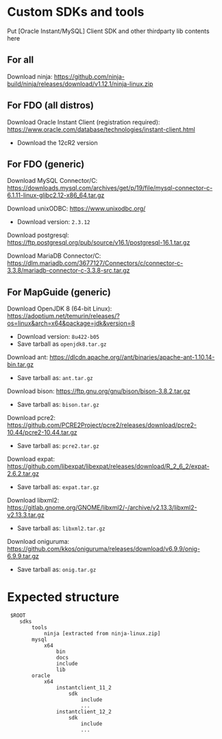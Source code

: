 # Custom SDKs and tools

Put [Oracle Instant/MySQL] Client SDK and other thirdparty lib contents here

## For all

Download ninja: https://github.com/ninja-build/ninja/releases/download/v1.12.1/ninja-linux.zip

## For FDO (all distros)

Download Oracle Instant Client (registration required): https://www.oracle.com/database/technologies/instant-client.html

 * Download the 12cR2 version

## For FDO (generic)

Download MySQL Connector/C: https://downloads.mysql.com/archives/get/p/19/file/mysql-connector-c-6.1.11-linux-glibc2.12-x86_64.tar.gz

Download unixODBC: https://www.unixodbc.org/

 * Download version: `2.3.12`

Download postgresql: https://ftp.postgresql.org/pub/source/v16.1/postgresql-16.1.tar.gz

Download MariaDB Connector/C: https://dlm.mariadb.com/3677127/Connectors/c/connector-c-3.3.8/mariadb-connector-c-3.3.8-src.tar.gz

## For MapGuide (generic)

Download OpenJDK 8 (64-bit Linux): https://adoptium.net/temurin/releases/?os=linux&arch=x64&package=jdk&version=8

 * Download version: `8u422-b05`
 * Save tarball as `openjdk8.tar.gz`

Download ant: https://dlcdn.apache.org//ant/binaries/apache-ant-1.10.14-bin.tar.gz

 * Save tarball as: `ant.tar.gz`

Download bison: https://ftp.gnu.org/gnu/bison/bison-3.8.2.tar.gz

 * Save tarball as: `bison.tar.gz`

Download pcre2: https://github.com/PCRE2Project/pcre2/releases/download/pcre2-10.44/pcre2-10.44.tar.gz

 * Save tarball as: `pcre2.tar.gz`

Download expat: https://github.com/libexpat/libexpat/releases/download/R_2_6_2/expat-2.6.2.tar.gz

 * Save tarball as: `expat.tar.gz`

Download libxml2: https://gitlab.gnome.org/GNOME/libxml2/-/archive/v2.13.3/libxml2-v2.13.3.tar.gz

 * Save tarball as: `libxml2.tar.gz`

Download oniguruma: https://github.com/kkos/oniguruma/releases/download/v6.9.9/onig-6.9.9.tar.gz

 * Save tarball as: `onig.tar.gz`

# Expected structure

```
 $ROOT
    sdks
        tools
            ninja [extracted from ninja-linux.zip]
        mysql
            x64
                bin
                docs
                include
                lib
        oracle
            x64
                instantclient_11_2
                    sdk
                        include
                        ...
                instantclient_12_2
                    sdk
                        include
                        ...
```